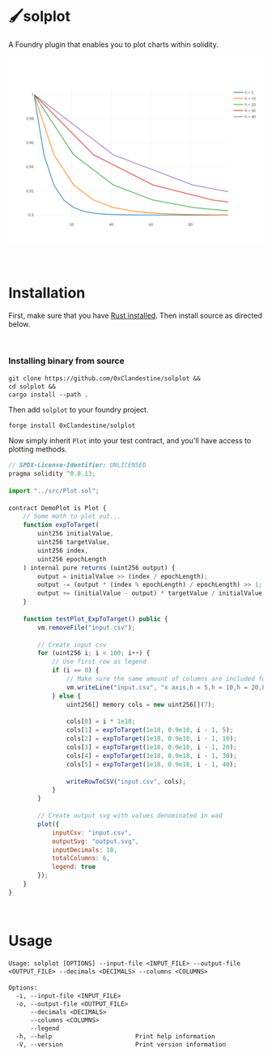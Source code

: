 # 🖌️solplot
A Foundry plugin that enables you to plot charts within solidity.

![output](output.svg)


&nbsp;
# Installation
First, make sure that you have [Rust installed](https://www.rust-lang.org/tools/install). Then install source as directed below.

<!-- &nbsp;
### Install from crates.io
```
cargo install solplot
``` -->

&nbsp;
### Installing binary from source
```
git clone https://github.com/0xClandestine/solplot &&
cd solplot &&
cargo install --path .
```

Then add `solplot` to your foundry project.

```
forge install 0xClandestine/solplot
```

Now simply inherit `Plot` into your test contract, and you'll have access to plotting methods.

```js
// SPDX-License-Identifier: UNLICENSED
pragma solidity ^0.8.13;

import "../src/Plot.sol";

contract DemoPlot is Plot {
    // Some math to plot out...
    function expToTarget(
        uint256 initialValue,
        uint256 targetValue,
        uint256 index,
        uint256 epochLength
    ) internal pure returns (uint256 output) {
        output = initialValue >> (index / epochLength);
        output -= (output * (index % epochLength) / epochLength) >> 1;
        output += (initialValue - output) * targetValue / initialValue;
    }

    function testPlot_ExpToTarget() public {
        vm.removeFile("input.csv");

        // Create input csv
        for (uint256 i; i < 100; i++) {
            // Use first row as legend
            if (i == 0) {
                // Make sure the same amount of columns are included for the legend
                vm.writeLine("input.csv", "x axis,h = 5,h = 10,h = 20,h = 30,h = 40,h = 50,");
            } else {
                uint256[] memory cols = new uint256[](7);

                cols[0] = i * 1e18;
                cols[1] = expToTarget(1e18, 0.9e18, i - 1, 5);
                cols[2] = expToTarget(1e18, 0.9e18, i - 1, 10);
                cols[3] = expToTarget(1e18, 0.9e18, i - 1, 20);
                cols[4] = expToTarget(1e18, 0.9e18, i - 1, 30);
                cols[5] = expToTarget(1e18, 0.9e18, i - 1, 40);

                writeRowToCSV("input.csv", cols);
            }
        }

        // Create output svg with values denominated in wad
        plot({
            inputCsv: "input.csv",
            outputSvg: "output.svg",
            inputDecimals: 18,
            totalColumns: 6,
            legend: true
        });
    }
}
```

&nbsp;
# Usage


```
Usage: solplot [OPTIONS] --input-file <INPUT_FILE> --output-file <OUTPUT_FILE> --decimals <DECIMALS> --columns <COLUMNS>

Options:
  -i, --input-file <INPUT_FILE>    
  -o, --output-file <OUTPUT_FILE>  
      --decimals <DECIMALS>        
      --columns <COLUMNS>
      --legend
  -h, --help                       Print help information
  -V, --version                    Print version information
```